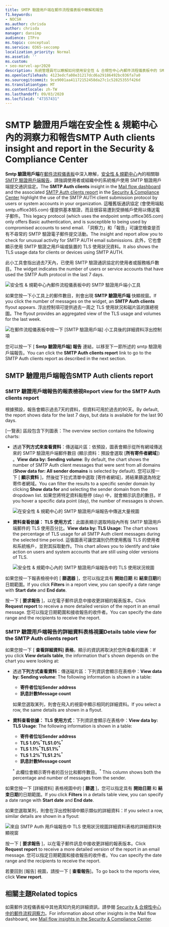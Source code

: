 ```yaml
---
title: SMTP 驗證用戶端在郵件流程儀表板中瞭解和報告
f1.keywords:
- NOCSH
ms.author: chrisda
author: chrisda
manager: dansimp
audience: ITPro
ms.topic: conceptual
ms.service: O365-seccomp
localization_priority: Normal
ms.assetid: ''
ms.custom:
- seo-marvel-apr2020
description: 系統管理員可以瞭解如何使用安全性 & 合規性中心內郵件流程儀表板中的 SMTP 驗證瞭解和報告，以監視其組織中使用已驗證 SMTP (SMTP 驗證) 傳送電子郵件的電子郵件寄件者。
ms.openlocfilehash: 4123edcfa08e31217dcd6a29186492bc036fa7a0
ms.sourcegitcommit: 9ce9001aa41172152458da27c1c52825355f426d
ms.translationtype: MT
ms.contentlocale: zh-TW
ms.lasthandoff: 09/03/2020
ms.locfileid: "47357431"
---
```

# <a name="smtp-auth-clients-insight-and-report-in-the-security--compliance-center"></a><span data-ttu-id="e2582-103">SMTP 驗證用戶端在安全性 & 規範中心內的洞察力和報告</span><span class="sxs-lookup"><span data-stu-id="e2582-103">SMTP Auth clients insight and report in the Security & Compliance Center</span></span>

<span data-ttu-id="e2582-104">**Smtp 驗證用戶端**在[郵件流程儀表板](mail-flow-insights-v2.md)中深入瞭解，[安全性 & 規範中心](https://protection.office.com)內的相關聯[SMTP 驗證用戶端報告](#smtp-auth-clients-report)，請強調使用者或組織中的系統帳戶使用 SMTP 驗證用戶端提交通訊協定。</span><span class="sxs-lookup"><span data-stu-id="e2582-104">The **SMTP Auth clients** insight in the [Mail flow dashboard](mail-flow-insights-v2.md) and the associated [SMTP Auth clients report](#smtp-auth-clients-report) in the [Security & Compliance Center](https://protection.office.com) highlight the use of the SMTP AUTH client submission protocol by users or system accounts in your organization.</span></span> <span data-ttu-id="e2582-105">這種舊版通訊協定 (會使用端點 smtp.office365.com) 僅提供基本驗證，而且很容易遭到受損帳戶使用以傳送電子郵件。</span><span class="sxs-lookup"><span data-stu-id="e2582-105">This legacy protocol (which uses the endpoint smtp.office365.com) only offers Basic authentication, and is susceptible to being used by compromised accounts to send email.</span></span> <span data-ttu-id="e2582-106">「洞察力」和「報告」可讓您檢查是否有不尋常的 SMTP 驗證電子郵件提交活動。</span><span class="sxs-lookup"><span data-stu-id="e2582-106">The insight and report allow you to check for unusual activity for SMTP AUTH email submissions.</span></span> <span data-ttu-id="e2582-107">此外，它也會顯示使用 SMTP 驗證之用戶端或裝置的 TLS 使用狀況資料。</span><span class="sxs-lookup"><span data-stu-id="e2582-107">It also shows the TLS usage data for clients or devices using SMTP AUTH.</span></span>

<span data-ttu-id="e2582-108">此小工具會指出過去7天內，已使用 SMTP 驗證通訊協定的使用者或服務帳戶數目。</span><span class="sxs-lookup"><span data-stu-id="e2582-108">The widget indicates the number of users or service accounts that have used the SMTP Auth protocol in the last 7 days.</span></span>

![安全性 & 規範中心內郵件流程儀表板中的 SMTP 驗證用戶端小工具](../../media/mfi-smtp-auth-clients-report-widget.png)

<span data-ttu-id="e2582-110">如果您按一下小工具上的郵件數目，則會出現 **SMTP 驗證用戶端** 快顯視窗。</span><span class="sxs-lookup"><span data-stu-id="e2582-110">If you click the number of messages on the widget, an **SMTP Auth clients** flyout appears.</span></span> <span data-ttu-id="e2582-111">浮出控制項可提供過去一周之 TLS 使用狀況和磁片區的匯總視圖。</span><span class="sxs-lookup"><span data-stu-id="e2582-111">The flyout provides an aggregated view of the TLS usage and volumes for the last week.</span></span>

![在郵件流程儀表板中按一下 [SMTP 驗證用戶端] 小工具後的詳細資料浮出控制項](../../media/mfi-smtp-auth-clients-report-details.png)

<span data-ttu-id="e2582-113">您可以按一下 [ **Smtp 驗證用戶端] 報告** 連結，以移至下一節所述的 smtp 驗證用戶端報告。</span><span class="sxs-lookup"><span data-stu-id="e2582-113">You can click the **SMTP Auth clients report** link to go to the SMTP Auth clients report as described in the next section.</span></span>

## <a name="smtp-auth-clients-report"></a><span data-ttu-id="e2582-114">SMTP 驗證用戶端報告</span><span class="sxs-lookup"><span data-stu-id="e2582-114">SMTP Auth clients report</span></span>

### <a name="report-view-for-the-smtp-auth-clients-report"></a><span data-ttu-id="e2582-115">SMTP 驗證用戶端報告的報表檢視</span><span class="sxs-lookup"><span data-stu-id="e2582-115">Report view for the SMTP Auth clients report</span></span>

<span data-ttu-id="e2582-116">根據預設，報告會顯示過去7天的資料，但資料可用於過去的90天。</span><span class="sxs-lookup"><span data-stu-id="e2582-116">By default, the report shows data for the last 7 days, but data is available for the last 90 days.</span></span>

<span data-ttu-id="e2582-117">[一覽表] 區段包含下列圖表：</span><span class="sxs-lookup"><span data-stu-id="e2582-117">The overview section contains the following charts:</span></span>

- <span data-ttu-id="e2582-118">透過**下列方式來查看資料**：傳送磁片區：依預設，圖表會顯示從所有網域傳送來的 SMTP 驗證用戶端郵件數目 (顯示資料：預設會選取 [**所有寄件者網域**]) 。</span><span class="sxs-lookup"><span data-stu-id="e2582-118">**View data by: Sending volume**: By default, the chart shows the number of SMTP Auth client messages that were sent from all domains (**Show data for: All sender domains** is selected by default).</span></span> <span data-ttu-id="e2582-119">您可以按一下 [ **顯示資料** ]，然後從下拉式清單中選取 [寄件者網域]，將結果篩選為特定寄件者網域。</span><span class="sxs-lookup"><span data-stu-id="e2582-119">You can filter the results to a specific sender domain by clicking **Show data for** and selecting the sender domain from the dropdown list.</span></span> <span data-ttu-id="e2582-120">如果您將特定資料點懸停 (day) 中，就會顯示訊息的數目。</span><span class="sxs-lookup"><span data-stu-id="e2582-120">If you hover a specific data point (day), the number of messages is shown.</span></span>

  ![在安全性 & 規範中心的 SMTP 驗證用戶端報告中傳送大量視圖](../../media/mfi-smtp-auth-clients-report-sending-volume-view.png)

- <span data-ttu-id="e2582-122">**資料查看依據： TLS 使用方式**：此圖表顯示選取時段內所有 SMTP 驗證用戶端郵件的 TLS 使用百分比。</span><span class="sxs-lookup"><span data-stu-id="e2582-122">**View data by: TLS Usage**: The chart shows the percentage of TLS usage for all SMTP Auth client messages during the selected time period.</span></span> <span data-ttu-id="e2582-123">這張圖表可讓您識別仍然使用舊版 TLS 的使用者和系統帳戶，並對其採取動作。</span><span class="sxs-lookup"><span data-stu-id="e2582-123">This chart allows you to identify and take action on users and system accounts that are still using older versions of TLS.</span></span>

  ![安全性 & 規範中心內的 SMTP 驗證用戶端報告中的 TLS 使用狀況視圖](../../media/mfi-smtp-auth-clients-report-tls-usage-view.png)

<span data-ttu-id="e2582-125">如果您按一下報表檢視中的 [ **篩選器** ]，您可以指定具有 **開始日期** 和 **結束日期**的日期範圍。</span><span class="sxs-lookup"><span data-stu-id="e2582-125">If you click **Filters** in a report view, you can specify a date range with **Start date** and **End date**.</span></span>

<span data-ttu-id="e2582-126">按一下 [ **要求報告** ]，以在電子郵件訊息中接收更詳細的報表版本。</span><span class="sxs-lookup"><span data-stu-id="e2582-126">Click **Request report** to receive a more detailed version of the report in an email message.</span></span> <span data-ttu-id="e2582-127">您可以指定日期範圍和接收報告的收件者。</span><span class="sxs-lookup"><span data-stu-id="e2582-127">You can specify the date range and the recipients to receive the report.</span></span>

### <a name="details-table-view-for-the-smtp-auth-clients-report"></a><span data-ttu-id="e2582-128">SMTP 驗證用戶端報告的詳細資料表格視圖</span><span class="sxs-lookup"><span data-stu-id="e2582-128">Details table view for the SMTP Auth clients report</span></span>

<span data-ttu-id="e2582-129">如果您按一下 [ **查看詳細資料] 表格**，顯示的資訊將取決於您所查看的圖表：</span><span class="sxs-lookup"><span data-stu-id="e2582-129">If you click **View details table**, the information that's shown depends on the chart you were looking at:</span></span>

- <span data-ttu-id="e2582-130">透過**下列方式查看資料**：傳送磁片區：下列資訊會顯示在表格中：</span><span class="sxs-lookup"><span data-stu-id="e2582-130">**View data by: Sending volume**: The following information is shown in a table:</span></span>

  - <span data-ttu-id="e2582-131">**寄件者位址**</span><span class="sxs-lookup"><span data-stu-id="e2582-131">**Sender address**</span></span>
  - <span data-ttu-id="e2582-132">**訊息計數**</span><span class="sxs-lookup"><span data-stu-id="e2582-132">**Message count**</span></span>

  <span data-ttu-id="e2582-133">如果您選取某列，則會在飛入的視窗中顯示相同的詳細資料。</span><span class="sxs-lookup"><span data-stu-id="e2582-133">If you select a row, the same details are shown in a flyout.</span></span>

- <span data-ttu-id="e2582-134">**資料查看依據： TLS 使用方式**：下列資訊會顯示在表格中：</span><span class="sxs-lookup"><span data-stu-id="e2582-134">**View data by: TLS Usage**: The following information is shown in a table:</span></span>

  - <span data-ttu-id="e2582-135">**寄件者位址**</span><span class="sxs-lookup"><span data-stu-id="e2582-135">**Sender address**</span></span>
  - <span data-ttu-id="e2582-136">**TLS 1.0%**<sup>\*</sup></span><span class="sxs-lookup"><span data-stu-id="e2582-136">**TLS1.0%**<sup>\*</sup></span></span>
  - <span data-ttu-id="e2582-137">**TLS 1.1%**<sup>\*</sup></span><span class="sxs-lookup"><span data-stu-id="e2582-137">**TLS1.1%**<sup>\*</sup></span></span>
  - <span data-ttu-id="e2582-138">**TLS 1.2%**<sup>\*</sup></span><span class="sxs-lookup"><span data-stu-id="e2582-138">**TLS1.2%**<sup>\*</sup></span></span>
  - <span data-ttu-id="e2582-139">**訊息計數**</span><span class="sxs-lookup"><span data-stu-id="e2582-139">**Message count**</span></span>

  <span data-ttu-id="e2582-140"><sup>\*</sup> 此欄位會顯示寄件者的百分比和郵件數目。</span><span class="sxs-lookup"><span data-stu-id="e2582-140"><sup>\*</sup> This column shows both the percentage and number of messages from the sender.</span></span>

<span data-ttu-id="e2582-141">如果您按一下 [詳細資料] 表格視圖中的 [ **篩選** ]，您可以指定具有 **開始日期** 和 **結束日期**的日期範圍。</span><span class="sxs-lookup"><span data-stu-id="e2582-141">If you click **Filters** in a details table view, you can specify a date range with **Start date** and **End date**.</span></span>

<span data-ttu-id="e2582-142">如果您選取某列，則會在浮出控制項中顯示類似的詳細資料：</span><span class="sxs-lookup"><span data-stu-id="e2582-142">If you select a row, similar details are shown in a flyout:</span></span>

![來自 SMTP Auth 用戶端報告中 TLS 使用狀況視圖詳細資料表格的詳細資料快顯視窗](../../media/mfi-smtp-auth-clients-report-tls-usage-view-view-details-table-details.png)

<span data-ttu-id="e2582-144">按一下 [ **要求報告** ]，以在電子郵件訊息中接收更詳細的報表版本。</span><span class="sxs-lookup"><span data-stu-id="e2582-144">Click **Request report** to receive a more detailed version of the report in an email message.</span></span> <span data-ttu-id="e2582-145">您可以指定日期範圍和接收報告的收件者。</span><span class="sxs-lookup"><span data-stu-id="e2582-145">You can specify the date range and the recipients to receive the report.</span></span>

<span data-ttu-id="e2582-146">若要回到 [報告] 視圖，請按一下 [ **查看報告**]。</span><span class="sxs-lookup"><span data-stu-id="e2582-146">To go back to the reports view, click **View report**.</span></span>

## <a name="related-topics"></a><span data-ttu-id="e2582-147">相關主題</span><span class="sxs-lookup"><span data-stu-id="e2582-147">Related topics</span></span>

<span data-ttu-id="e2582-148">如需郵件流程儀表板中其他真知灼見的詳細資訊，請參閱 [Security & 合規性中心中的郵件流程洞察力](mail-flow-insights-v2.md)。</span><span class="sxs-lookup"><span data-stu-id="e2582-148">For information about other insights in the Mail flow dashboard, see [Mail flow insights in the Security & Compliance Center](mail-flow-insights-v2.md).</span></span>

